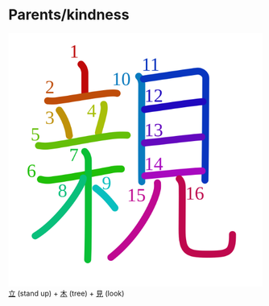 # Parents/kindness
![89aa](Kanji/kanji-colorize/89aa.svg)
[立](Kanji/kanji-dict/立.md) (stand up) + [木](Kanji/kanji-dict/木.md) (tree) + [見](Kanji/kanji-dict/見.md) (look) 